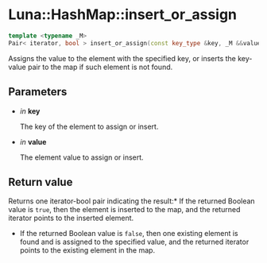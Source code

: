 # Luna::HashMap::insert_or_assign

```c++
template <typename _M>
Pair< iterator, bool > insert_or_assign(const key_type &key, _M &&value)
```

Assigns the value to the element with the specified key, or inserts the key-value pair to the map if such element is not found. 



## Parameters
* *in* **key**

    The key of the element to assign or insert. 

* *in* **value**

    The element value to assign or insert. 

## Return value
Returns one iterator-bool pair indicating the result:* If the returned Boolean value is `true`, then the element is inserted to the map, and the returned iterator points to the inserted element.

* If the returned Boolean value is `false`, then one existing element is found and is assigned to the specified value, and the returned iterator points to the existing element in the map. 

